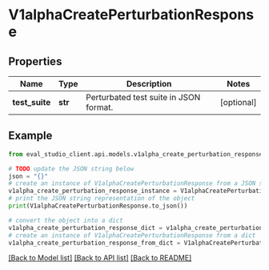 # V1alphaCreatePerturbationResponse


## Properties

Name | Type | Description | Notes
------------ | ------------- | ------------- | -------------
**test_suite** | **str** | Perturbated test suite in JSON format. | [optional] 

## Example

```python
from eval_studio_client.api.models.v1alpha_create_perturbation_response import V1alphaCreatePerturbationResponse

# TODO update the JSON string below
json = "{}"
# create an instance of V1alphaCreatePerturbationResponse from a JSON string
v1alpha_create_perturbation_response_instance = V1alphaCreatePerturbationResponse.from_json(json)
# print the JSON string representation of the object
print(V1alphaCreatePerturbationResponse.to_json())

# convert the object into a dict
v1alpha_create_perturbation_response_dict = v1alpha_create_perturbation_response_instance.to_dict()
# create an instance of V1alphaCreatePerturbationResponse from a dict
v1alpha_create_perturbation_response_from_dict = V1alphaCreatePerturbationResponse.from_dict(v1alpha_create_perturbation_response_dict)
```
[[Back to Model list]](../README.md#documentation-for-models) [[Back to API list]](../README.md#documentation-for-api-endpoints) [[Back to README]](../README.md)


